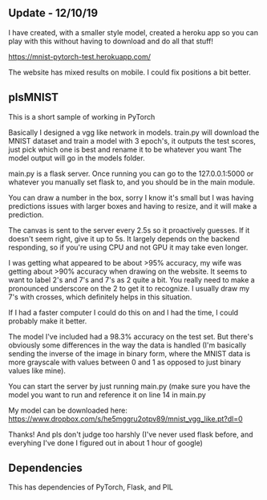 ## Update - 12/10/19
I have created, with a smaller style model, created a heroku app so you can play with this without having to download and do all that stuff!

https://mnist-pytorch-test.herokuapp.com/

The website has mixed results on mobile.  I could fix positions a bit better.

## plsMNIST
This is a short sample of working in PyTorch

Basically I designed a vgg like network in models.
train.py will download the MNIST dataset and train a model with 3 epoch's, it outputs the test scores, just pick which one is best and rename it to be whatever you want
The model output will go in the models folder.

main.py is a flask server.  Once running you can go to the 127.0.0.1:5000 or whatever you manually set flask to, and you should be in the main module.

You can draw a number in the box, sorry I know it's small but I was having predictions issues with larger boxes and having to resize, and it will make a prediction.

The canvas is sent to the server every 2.5s so it proactively guesses.  If it doesn't seem right, give it up to 5s.  It largely depends on the backend responding, so if you're using CPU and not GPU it may take even longer.

I was getting what appeared to be about >95% accuracy, my wife was getting about >90% accuracy when drawing on the website.  It seems to want to label 2's and 7's and 7's as 2 quite a bit.  You really need to make a pronounced underscore on the 2 to get it to recognize.  I usually draw my 7's with crosses, which definitely helps in this situation.

If I had a faster computer I could do this on and I had the time, I could probably make it better.

The model I've included had a 98.3% accuracy on the test set.  But there's obviously some differences in the way the data is handled (I'm basically sending the inverse of the image in binary form, where the MNIST data is more grayscale with values between 0 and 1 as opposed to just binary values like mine).

You can start the server by just running main.py (make sure you have the model you want to run and reference it on line 14 in main.py

My model can be downloaded here: https://www.dropbox.com/s/he5mggru2otpv89/mnist_vgg_like.pt?dl=0

Thanks!  And pls don't judge too harshly (I've never used flask before, and everyhing I've done I figured out in about 1 hour of google)


## Dependencies
This has dependencies of PyTorch, Flask, and PIL